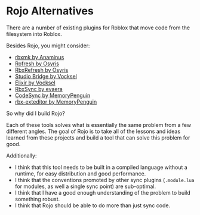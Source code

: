 # Rojo Alternatives

There are a number of existing plugins for Roblox that move code from the filesystem into Roblox.

Besides Rojo, you might consider:

- [rbxmk by Anaminus](https://github.com/anaminus/rbxmk)
- [Rofresh by Osyris](https://github.com/osyrisrblx/rofresh)
- [RbxRefresh by Osyris](https://github.com/osyrisrblx/RbxRefresh)
- [Studio Bridge by Vocksel](https://github.com/vocksel/studio-bridge)
- [Elixir by Vocksel](https://github.com/vocksel/elixir)
- [RbxSync by evaera](https://github.com/evaera/RbxSync)
- [CodeSync by MemoryPenguin](https://github.com/MemoryPenguin/CodeSync)
- [rbx-exteditor by MemoryPenguin](https://github.com/MemoryPenguin/rbx-exteditor)

So why did I build Rojo?

Each of these tools solves what is essentially the same problem from a few different angles. The goal of Rojo is to take all of the lessons and ideas learned from these projects and build a tool that can solve this problem for good.

Additionally:

- I think that this tool needs to be built in a compiled language without a runtime, for easy distribution and good performance.
- I think that the conventions promoted by other sync plugins (`.module.lua` for modules, as well a single sync point) are sub-optimal.
- I think that I have a good enough understanding of the problem to build something robust.
- I think that Rojo should be able to do more than just sync code.

